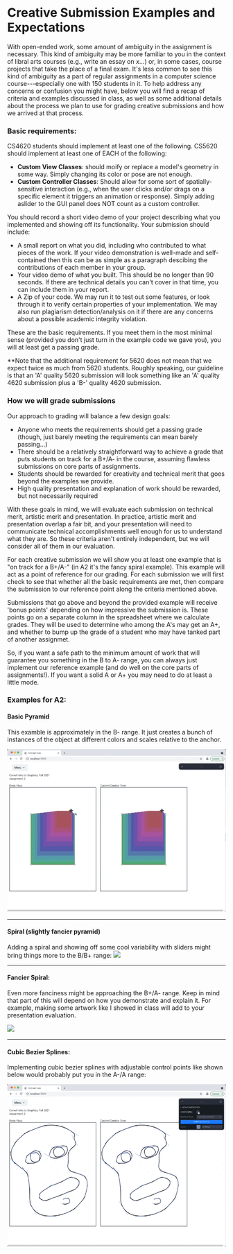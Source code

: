 # Creative Submission Examples and Expectations
With open-ended work, some amount of ambiguity in the assignment is necessary. This kind of ambiguity may be more familiar to you in the context of libral arts courses (e.g., write an essay on *x*...) or, in some cases, course projects that take the place of a final exam. It's less common to see this kind of ambiguity as a part of regular assignments in a computer science course---especially one with 150 students in it. To help address any concerns or confusion you might have, below you will find a recap of criteria and examples discussed in class, as well as some additional details about the process we plan to use for grading creative submissions and how we arrived at that process.


### Basic requirements:
CS4620 students should implement at least one of the following. CS5620 should implement at least one of EACH of the following:

- **Custom View Classes**: should moify or replace a model's geometry in some way. Simply changing its color or pose are not enough.
- **Custom Controller Classes**: Should allow for some sort of spatially-sensitive interaction (e.g., when the user clicks and/or drags on a specific element it triggers an animation or response). Simply adding aslider to the GUI panel does NOT count as a custom controller.

You should record a short video demo of your project describing what you implemented and showing off its functionality. Your submission should include:
- A small report on what you did, including who contributed to what pieces of the work. If your video demonstration is well-made and self-contained then this can be as simple as a paragraph descibing the contributions of each member in your group.
- Your video demo of what you built. This should be no longer than 90 seconds. If there are technical details you can't cover in that time, you can include them in your report.
- A Zip of your code. We may run it to test out some features, or look through it to verify certain properties of your implementation. We may also run plagiarism detection/analysis on it if there are any concerns about a possible academic integrity violation.

These are the basic requirements. If you meet them in the most minimal sense (provided you don't just turn in the example code we gave you), you will at least get a passing grade.

**Note that the additional requirement for 5620 does not mean that we expect twice as much from 5620 students. Roughly speaking, our guideline is that an 'A' quality 5620 submission will look something like an 'A' quality 4620 submission plus a 'B-' quality 4620 submission.

### How we will grade submissions
Our approach to grading will balance a few design goals:
- Anyone who meets the requirements should get a passing grade (though, just barely meeting the requirements can mean barely passing...)
- There should be a relatively straightforward way to achieve a grade that puts students on track for a B+/A- in the course, assuming flawless submissions on core parts of assignments.
- Students should be rewarded for creativity and technical merit that goes beyond the examples we provide.
- High quality presentation and explanation of work should be rewarded, but not necessarily required

With these goals in mind, we will evaluate each submission on technical merit, artistic merit and presentation. In practice, artistic merit and presentation overlap a fair bit, and your presentation will need to communicate technical accomplishments well enough for us to understand what they are. So these criteria aren't entirely independent, but we will consider all of them in our evaluation.  

For each creative submission we will show you at least one example that is "on track for a B+/A-" (in A2 it's the fancy spiral example). This example will act as a point of reference for our grading. For each submission we will first check to see that whether all the basic requirements are met, then compare the submission to our reference point along the criteria mentioned above. 

Submissions that go above and beyond the provided example will receive 'bonus points' depending on how impressive the submission is. These points go on a separate column in the spreadsheet where we calculate grades. They will be used to determine who among the A's may get an A+, and whether to bump up the grade of a student who may have tanked part of another assignmet. 

So, if you want a safe path to the minimum amount of work that will guarantee you something in the B to A- range, you can always just implement our reference example (and do well on the core parts of assignments!). If you want a solid A or A+ you may need to do at least a little mode.

### Examples for A2:

#### Basic Pyramid
This examble is approximately in the B- range. It just creates a bunch of instances of the object at different colors and scales relative to the anchor.

![](../../images/Pyramid.gif)

----
#### Spiral (slightly fancier pyramid)
Adding a spiral and showing off some cool variability with sliders might bring things more to the B/B+ range:
![](../../images/Spiral.gif)

----
#### Fancier Spiral:
Even more fanciness might be approaching the B+/A- range. Keep in mind that part of this will depend on how you demonstrate and explain it. For example, making some artwork like I showed in class will add to your presentation evaluation.

![](../../images/FancySpiral.gif)

----
#### Cubic Bezier Splines:
Implementing cubic bezier splines with adjustable control points like shown below would probably put you in the A-/A range:

![](../../images/Spline.gif)
